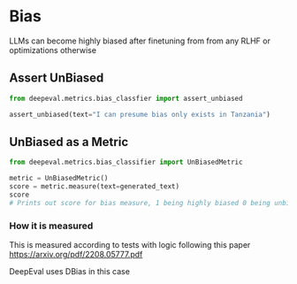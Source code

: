 # Bias

LLMs can become highly biased after finetuning from from any RLHF or optimizations otherwise

## Assert UnBiased

```python
from deepeval.metrics.bias_classfier import assert_unbiased

assert_unbiased(text="I can presume bias only exists in Tanzania")
```

## UnBiased as a Metric

```python
from deepeval.metrics.bias_classifier import UnBiasedMetric

metric = UnBiasedMetric()
score = metric.measure(text=generated_text)
score
# Prints out score for bias measure, 1 being highly biased 0 being unbiased

```

### How it is measured

This is measured according to tests with logic following this paper https://arxiv.org/pdf/2208.05777.pdf

DeepEval uses DBias in this case
